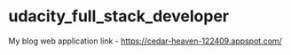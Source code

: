 # udacity_full_stack_developer
My blog web application link - 
https://cedar-heaven-122409.appspot.com/
